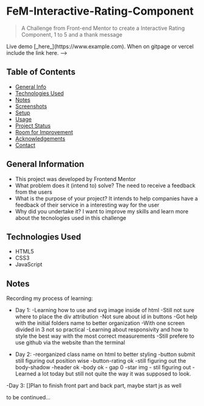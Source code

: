 # FeM-Interactive-Rating-Component
>A Challenge from Front-end Mentor to create a Interactive Rating Component, 1 to 5 and a thank message
<!--> Live demo [_here_](https://www.example.com).  When on gitpage or vercel include the link here. -->

## Table of Contents
* [General Info](#general-information)
* [Technologies Used](#technologies-used)
* [Notes](#notes)
* [Screenshots](#screenshots)
* [Setup](#setup)
* [Usage](#usage)
* [Project Status](#project-status)
* [Room for Improvement](#room-for-improvement)
* [Acknowledgements](#acknowledgements)
* [Contact](#contact)
<!-- * [License](#license) -->


## General Information
- This project was developed by Frontend Mentor
- What problem does it (intend to) solve? The need to receive a feedback from the users
- What is the purpose of your project? It intends to help companies have a feedback of their service in a interesting way for the user
- Why did you undertake it? I want to improve my skills and learn more about the tecnologies used in this challenge


## Technologies Used
- HTML5
- CSS3
- JavaScript

## Notes
Recording my process of learning:

- Day 1: 
-Learning how to use and svg image inside of html
-Still not sure where to place the div attribution
-Not sure about id in buttons 
-Got help with the initial folders name to better organization
-With one screen divided in 3 not so practical
-Learning about responsivity and how to style the best way with the most correct measurements
-Still prefere to use github via the website than the terminal

- Day 2: 
-reorganized class name on html to better styling
-button submit still figuring out position wise
-button-rating ok
-still figuring out the body-shadow
-header ok
-body ok - gap 0
-star img - stil figuring out
-Learned a lot today but still not quite the way it was supposed to look.

-Day 3: 
[]Plan to finish front part and back part, maybe start js as well

to be continued...
<!--## Screenshots
![Example screenshot](./img/screenshot.png)
<!-- If you have screenshots you'd like to share, include them here. -->


<!--## Setup
What are the project requirements/dependencies? Where are they listed? A requirements.txt or a Pipfile.lock file perhaps? Where is it located?

Proceed to describe how to install / setup one's local environment / get started with the project.


## Usage
How does one go about using it?
Provide various use cases and code examples here.

`write-your-code-here`


## Project Status
Project is: _in progress_ / _complete_ / _no longer being worked on_. If you are no longer working on it, provide reasons why.


## Room for Improvement
Include areas you believe need improvement / could be improved. Also add TODOs for future development.

Room for improvement:
- Improvement to be done 1
- Improvement to be done 2

To do:
- Feature to be added 1
- Feature to be added 2


## Acknowledgements
Give credit here.
- This project was inspired by...
- This project was based on [this tutorial](https://www.example.com).
- Many thanks to...


## Contact
Created by [@flynerdpl](https://www.flynerd.pl/) - feel free to contact me!


<!-- Optional -->
<!-- ## License -->
<!-- This project is open source and available under the [... License](). -->

<!-- You don't have to include all sections - just the one's relevant to your project -->
